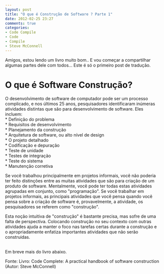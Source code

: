 ```yaml
---
layout: post
title: "O que é Construção de Software ? Parte 1"
date: 2012-02-25 23:27
comments: true
categories:
- Code Compile
- Code
- Compile
- Steve McConnell
---
```

<!--more-->
Amigos, estou lendo um livro muito bom.. E vou começar a compartilhar algumas partes dele com todos... Este é só o primeiro post de tradução.<br/>
<h1>
O que é Software Construção?
</h1>
<p>O desenvolvimento de software de computador pode ser um processo complicado, e nos últimos 25 anos,
  pesquisadores identificaram inúmeras atividades distintas que são para desenvolvimento de software. Eles incluem:
  <br/>
  * Definição do problema  <br/>
  * Requisitos de desenvolvimento  <br/>
  * Planejamento da construção  <br/>
  * Arquitetura de software, ou alto nível de design  <br/>
  * O projeto detalhado  <br/>
  * Codificação e depuração  <br/>
  * Teste de unidade  <br/>
  * Testes de integração  <br/>
  * Teste do sistema  <br/>
  * Manutenção corretiva  <br/>
 </p>
 <p>
  Se você trabalhou principalmente em projetos informais,
  você não poderia ter feito distinções entre as muitas atividades que são para
  criação de um produto de software. Mentalmente, você pode ter todas estas atividades agrupadas
 em conjunto, como "programação". Se você trabalhar em projetos informais, as principais
  atividades que você pensa quando você pensa sobre a criação de software é, provavelmente,
  a atividade, os pesquisadores se referem como "construção".
 </p>
 <p>
  Esta noção intuitiva de "construção" é bastante precisa, mas sofre
  de uma falta de perspectiva. Colocando construção no seu contexto com outras
  atividades ajuda a manter o foco nas tarefas certas durante a construção
  e o apropriadamente enfatiza importantes atividades que não serão construidas.</p>
  <br/>
  Em breve mais do livro abaixo.

  Fonte: Livro: Code Complete: A practical handbook of software construction (Autor: Steve McConnell)